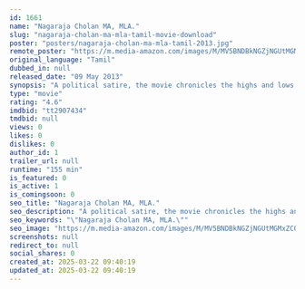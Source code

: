```yaml
---
id: 1661
name: "Nagaraja Cholan MA, MLA."
slug: "nagaraja-cholan-ma-mla-tamil-movie-download"
poster: "posters/nagaraja-cholan-ma-mla-tamil-2013.jpg"
remote_poster: "https://m.media-amazon.com/images/M/MV5BNDBkNGZjNGUtMGMxZC00MmU4LTk5M2ItNjVkOWI4MjdlM2RiXkEyXkFqcGc@._V1_SX300.jpg"
original_language: "Tamil"
dubbed_in: null
released_date: "09 May 2013"
synopsis: "A political satire, the movie chronicles the highs and lows of Nagaraja Cholan, a deputy Chief Minister's ambitious career."
type: "movie"
rating: "4.6"
imdbid: "tt2907434"
tmdbid: null
views: 0
likes: 0
dislikes: 0
author_id: 1
trailer_url: null
runtime: "155 min"
is_featured: 0
is_active: 1
is_comingsoon: 0
seo_title: "Nagaraja Cholan MA, MLA."
seo_description: "A political satire, the movie chronicles the highs and lows of Nagaraja Cholan, a deputy Chief Minister's ambitious career."
seo_keywords: "\"Nagaraja Cholan MA, MLA.\""
seo_image: "https://m.media-amazon.com/images/M/MV5BNDBkNGZjNGUtMGMxZC00MmU4LTk5M2ItNjVkOWI4MjdlM2RiXkEyXkFqcGc@._V1_SX300.jpg"
screenshots: null
redirect_to: null
social_shares: 0
created_at: 2025-03-22 09:40:19
updated_at: 2025-03-22 09:40:19
---
```


